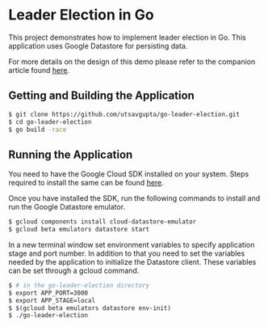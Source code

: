 # Leader Election in Go

This project demonstrates how to implement leader election in Go. This application uses Google Datastore for persisting data.

For more details on the design of this demo please refer to the companion article found [here](https://www.utsavgupta.in/blog/leader-election/).

## Getting and Building the Application

```bash
$ git clone https://github.com/utsavgupta/go-leader-election.git
$ cd go-leader-election
$ go build -race
```

## Running the Application

You need to have the Google Cloud SDK installed on your system. Steps required to install the same can be found [here](https://cloud.google.com/sdk/docs/quickstart).

Once you have installed the SDK, run the following commands to install and run the Google Datastore emulator.

```bash
$ gcloud components install cloud-datastore-emulator
$ gcloud beta emulators datastore start  
```

In a new terminal window set environment variables to specify application stage and port number. In addition to that you need to set the variables needed by the application to initialize the Datastore client. These variables can be set through a gcloud command.

```bash
$ # in the go-leader-election directory
$ export APP_PORT=3000
$ export APP_STAGE=local
$ $(gcloud beta emulators datastore env-init)
$ ./go-leader-election
```
